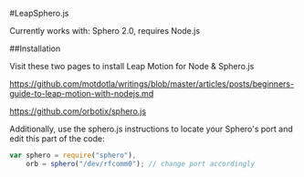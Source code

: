 #LeapSphero.js

Currently works with: Sphero 2.0, requires Node.js

##Installation

Visit these two pages to install Leap Motion for Node & Sphero.js

https://github.com/motdotla/writings/blob/master/articles/posts/beginners-guide-to-leap-motion-with-nodejs.md

https://github.com/orbotix/sphero.js

Additionally, use the sphero.js instructions to locate your Sphero's port and edit this part of the code:

```javascript
var sphero = require("sphero"),
    orb = sphero("/dev/rfcomm0"); // change port accordingly
```
